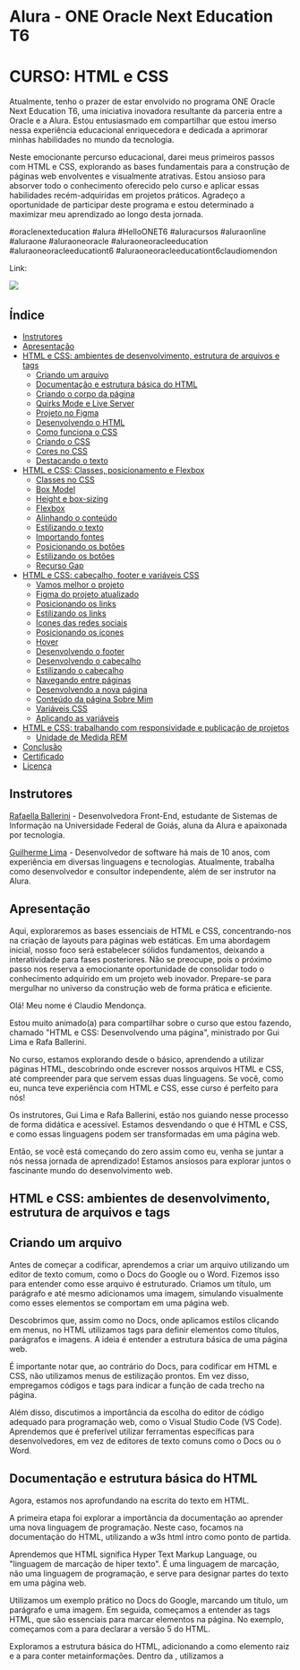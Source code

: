 # Alura - ONE Oracle Next Education T6
# CURSO: HTML e CSS

Atualmente, tenho o prazer de estar envolvido no programa ONE Oracle Next Education T6, uma iniciativa inovadora resultante da parceria entre a Oracle e a Alura. Estou entusiasmado em compartilhar que estou imerso nessa experiência educacional enriquecedora e dedicada a aprimorar minhas habilidades no mundo da tecnologia.

Neste emocionante percurso educacional, darei meus primeiros passos com HTML e CSS, explorando as bases fundamentais para a construção de páginas web envolventes e visualmente atrativas. Estou ansioso para absorver todo o conhecimento oferecido pelo curso e aplicar essas habilidades recém-adquiridas em projetos práticos. Agradeço a oportunidade de participar deste programa e estou determinado a maximizar meu aprendizado ao longo desta jornada.

#oraclenexteducation #alura #HelloONET6 #aluracursos #aluraonline #aluraone #aluraoneoracle #aluraoneoracleeducation #aluraoneoracleeducationt6 #aluraoneoracleeducationt6claudiomendon

Link: 

![](img/imagemgamer.png)

## Índice

- [Instrutores](#instrutor)
- [Apresentação](#apresentacao)
- [HTML e CSS: ambientes de desenvolvimento, estrutura de arquivos e tags](#htmlcss01)
    - [Criando um arquivo](#criandoarquivo)
    - [Documentação e estrutura básica do HTML](#documentacao)
    - [Criando o corpo da página](#corpo)
    - [Quirks Mode e Live Server](#quirks)
    - [Projeto no Figma](#projetofigma)
    - [Desenvolvendo o HTML](#desenvolvendohtml)
    - [Como funciona o CSS](#comofuncionacss)
    - [Criando o CSS](#criandocss)
    - [Cores no CSS](#corescss)
    - [Destacando o texto](#destacandotexto)
- [HTML e CSS: Classes, posicionamento e Flexbox](#htmlcss02)
    - [Classes no CSS](#classescss)
    - [Box Model](#boxmodel)
    - [Height e box-sizing](#heightboxsizing)
    - [Flexbox](#flexbox)
    - [Alinhando o conteúdo](#alinhandoconteudo)
    - [Estilizando o texto](#estilizandotexto)
    - [Importando fontes](#importandofontes)
    - [Posicionando os botões](#posicionandobotao)
    - [Estilizando os botões](#estilizandobotao)
    - [Recurso Gap](#recursogap)
- [HTML e CSS: cabeçalho, footer e variáveis CSS](#htmlcss03)
    - [Vamos melhor o projeto](#melhorandoprojeto)
    - [Figma do projeto atualizado](#figmaatualizado)
    - [ Posicionando os links](#posicionandolinks)
    - [Estilizando os links](#estilizandolinks)
    - [ Ícones das redes sociais](#iconesredessociais)
    - [Posicionando os ícones](#posicionandoicones)
    - [Hover](#hover)
    - [Desenvolvendo o footer](#desenvolvendofooter)
    - [Desenvolvendo o cabeçalho](#desenvolvendocabecalho)
    - [Estilizando o cabeçalho](#estilizandocabecalho)
    - [Navegando entre páginas](#navegandopaginas)
    - [Desenvolvendo a nova página](#desenvolvendonovapagina)
    - [Conteúdo da página Sobre Mim](#conteudosobremim)
    - [Variáveis CSS](#variaveiscss)
    - [Aplicando as variáveis](#aplicandovariaveis)
- [HTML e CSS: trabalhando com responsividade e publicação de projetos](#htmlcss04)
    - [Unidade de Medida REM](#unidademedidarem)
- [Conclusão](#conclusao)
- [Certificado](#certificado)
- [Licença](#licença)

## <a name="instrutor"> Instrutores </a>

[Rafaella Ballerini](https://github.com/rafaballerini) - Desenvolvedora Front-End, estudante de Sistemas de Informação na Universidade Federal de Goiás, aluna da Alura e apaixonada por tecnologia.

[Guilherme Lima](https://github.com/guilhermeonrails) - Desenvolvedor de software há mais de 10 anos, com experiência em diversas linguagens e tecnologias. Atualmente, trabalha como desenvolvedor e consultor independente, além de ser instrutor na Alura.

## <a name="apresentacao"> Apresentação </a>

 Aqui, exploraremos as bases essenciais de HTML e CSS, concentrando-nos na criação de layouts para páginas web estáticas. Em uma abordagem inicial, nosso foco será estabelecer sólidos fundamentos, deixando a interatividade para fases posteriores. Não se preocupe, pois o próximo passo nos reserva a emocionante oportunidade de consolidar todo o conhecimento adquirido em um projeto web inovador. Prepare-se para mergulhar no universo da construção web de forma prática e eficiente.

 Olá! Meu nome é Claudio Mendonça.

Estou muito animado(a) para compartilhar sobre o curso que estou fazendo, chamado "HTML e CSS: Desenvolvendo uma página", ministrado por Gui Lima e Rafa Ballerini.

No curso, estamos explorando desde o básico, aprendendo a utilizar páginas HTML, descobrindo onde escrever nossos arquivos HTML e CSS, até compreender para que servem essas duas linguagens. Se você, como eu, nunca teve experiência com HTML e CSS, esse curso é perfeito para nós!

Os instrutores, Gui Lima e Rafa Ballerini, estão nos guiando nesse processo de forma didática e acessível. Estamos desvendando o que é HTML e CSS, e como essas linguagens podem ser transformadas em uma página web.

Então, se você está começando do zero assim como eu, venha se juntar a nós nessa jornada de aprendizado! Estamos ansiosos para explorar juntos o fascinante mundo do desenvolvimento web.

## <a name="htmlcss01"> HTML e CSS: ambientes de desenvolvimento, estrutura de arquivos e tags </a>

## <a name="criandoarquivo"> Criando um arquivo </a>

Antes de começar a codificar, aprendemos a criar um arquivo utilizando um editor de texto comum, como o Docs do Google ou o Word. Fizemos isso para entender como esse arquivo é estruturado. Criamos um título, um parágrafo e até mesmo adicionamos uma imagem, simulando visualmente como esses elementos se comportam em uma página web.

Descobrimos que, assim como no Docs, onde aplicamos estilos clicando em menus, no HTML utilizamos tags para definir elementos como títulos, parágrafos e imagens. A ideia é entender a estrutura básica de uma página web.

É importante notar que, ao contrário do Docs, para codificar em HTML e CSS, não utilizamos menus de estilização prontos. Em vez disso, empregamos códigos e tags para indicar a função de cada trecho na página.

Além disso, discutimos a importância da escolha do editor de código adequado para programação web, como o Visual Studio Code (VS Code). Aprendemos que é preferível utilizar ferramentas específicas para desenvolvedores, em vez de editores de texto comuns como o Docs ou o Word.

## <a name="documentacao"> Documentação e estrutura básica do HTML </a>

Agora, estamos nos aprofundando na escrita do texto em HTML.

A primeira etapa foi explorar a importância da documentação ao aprender uma nova linguagem de programação. Neste caso, focamos na documentação do HTML, utilizando a w3s html intro como ponto de partida.

Aprendemos que HTML significa Hyper Text Markup Language, ou "linguagem de marcação de hiper texto". É uma linguagem de marcação, não uma linguagem de programação, e serve para designar partes do texto em uma página web.

Utilizamos um exemplo prático no Docs do Google, marcando um título, um parágrafo e uma imagem. Em seguida, começamos a entender as tags HTML, que são essenciais para marcar elementos na página. No exemplo, começamos com a <!DOCTYPE html> para declarar a versão 5 do HTML.

Exploramos a estrutura básica do HTML, adicionando a <html> como elemento raiz e a <head> para conter metainformações. Dentro da <head>, utilizamos a <title> para dar um título à página, como "Portfolio", por exemplo.

Ao salvar e abrir o arquivo no navegador, pudemos ver o título refletido na aba do navegador. O próximo passo é abordar o conteúdo real da página. 

**Documentação: Guia Essencial para Desenvolvedores**

**O que é Documentação?**

A documentação é essencial para entender linguagens, ferramentas e bibliotecas na programação.

**Importância**

Guia valioso no aprendizado e desenvolvimento de aplicações.

**Quando Utilizar?**

- Compreender métodos
- Conhecer comandos e recursos
- Lembrar funcionalidades

**Outras Formas de Ajuda**

- **Comunidades:**
  - [Stack Overflow](https://stackoverflow.com/): Ampla comunidade de ajuda em programação.

**Recursos Recomendados**

- **Documentação HTML:**
  - [w3schools](https://www.w3schools.com/html/): Excelente fonte para aprender HTML.

- **Comunidades Front-End:**
  - [Artigo na Alura](link_artigo_comunidades_frontend): Explore comunidades Front-End.

Documentação e comunidades são aliadas no crescimento profissional. Aproveite esses recursos para aprimorar suas habilidades e conhecimentos.

## <a name="corpo"> Criando o corpo da página </a>

Começamos a construção de uma página web básica. Inicialmente, adicionamos a meta informação title, visível na aba do navegador. A seguir, nos concentramos na estrutura do corpo da página.

Retornando à documentação do HTML, utilizamos as tags essenciais para definir a estrutura do HTML5. A meta informação title foi seguida pela abertura e fechamento da tag  "body", que representa o corpo visível da página.

Dentro do corpo, adicionamos um título "h1" com o texto "Isso é um título" e um parágrafo  "p" com o texto "Isso é um parágrafo". Para dar mais contexto à página, inserimos uma imagem "img" com a tag de atributo src apontando para a imagem "html.png". Além disso, adicionamos a propriedade alt para fornecer um texto alternativo, melhorando a acessibilidade.

O código até agora:
````
<!DOCTYPE html>
<html>
    <head>
        <title>Portfolio</title>
    </head>
    <body>
        <h1>Isso é um título</h1>
        <p>Isso é um parágrafo</p>
        <img src="html.png" alt="Logo do HTML 5">
    </body>
</html>
````
![](img/tela01.png)

Essas são as primeiras etapas na construção da nossa página. Vamos continuar aprendendo e adicionando mais elementos conforme avançamos no curso! 😊

## <a name="quirks"> Quirks Mode e Live Server </a>

No curso, estamos trabalhando em uma página web aprimorada com vários elementos. Vamos agora experimentar um pouco com o código.

Ao seguir a documentação, surge uma dúvida: o que acontece se removermos uma propriedade específica? Vamos testar! Por exemplo, podemos retirar a linha "<! DOCTYPE html>".

````
<html>
    <head>
        <title>Portfolio</title>
    </head>
    <body>
        <h1>Isso é um título</h1>
        <p>Isso é um parágrafo</p>
        <img src="html.png" alt="Logo do HTML 5">
    </body>
</html>
````
Ao visualizar no navegador, percebemos que a aparência não mudou. No entanto, ao inspecionar o código-fonte, notamos uma mensagem indicando que a página está em "Modo Quirks". Isso ocorre porque o "! DOCTYPE html" é crucial para informar ao navegador que estamos usando HTML5.

Para corrigir isso, basta adicionar novamente o "! DOCTYPE html".

Outra melhoria que podemos fazer é tornar o processo de visualização mais dinâmico. Vamos adicionar a extensão "Live Server" no VS Code. Ela permitirá atualizações automáticas ao salvarmos o arquivo. Após instalar a extensão, basta clicar em "Go Live" na barra inferior do VS Code.

Agora, ao fazer alterações no código e salvar, a página é automaticamente atualizada no navegador. Isso proporciona uma experiência mais fluida e facilita o desenvolvimento.

Experimentem explorar o código e fazer pequenas modificações para entender melhor o impacto.

## <a name="projetofigma"> Projeto no Figma </a>

Estamos prontos para começar efetivamente nosso projeto de desenvolvimento web. Até agora, passamos por testes, aprendemos a escrever títulos e configuramos o VSCode para nossa programação. Como desenvolvedores, surge a questão: devemos criar uma página de portfólio do zero, com nossos estilos exclusivos, ou basear-nos em um modelo pronto?

No nosso caso, somos o segundo tipo de profissional, encarregados de codificar uma página web já desenhada. Nossa designer, Isa, da Escola de Front-End da Alura, criou o layout que estamos usando. Ela conduziu uma pesquisa extensiva para garantir uma experiência do usuário (UX/UI) eficaz.

Isa utilizou o Figma, uma ferramenta popular para designers, e compartilhou o projeto conosco. Agora, temos acesso a todas as informações necessárias para codificar as páginas neste curso. A tela inicial do projeto no Figma apresenta dois blocos de conteúdo, lado a lado, com detalhes específicos sobre cores, texto, botões e imagens.

![](img/tela02.png)

Link: [Projeto no Figma](https://www.figma.com/file/lCj0eDZEm5n1M4pPuRHKwN/Portfolio---Curso-1-(Copy)-(Community)?type=design&node-id=0-1&mode=design&t=qDXdzjGz1Q6nysOz-0)


O próximo passo é entender como trabalhar a partir das informações fornecidas pelo Figma. Ao clicarmos nos elementos, podemos acessar detalhes importantes na aba "Design", como largura, altura, formato e cores. Além disso, a aba "Inspect" nos fornece valores adicionais para as propriedades, incluindo código CSS.

Nosso desafio agora é transformar essas informações em páginas web, codificando o HTML das telas já construídas. Ao analisar a estrutura no Figma, identificamos a disposição do título, parágrafo, botões e imagem da desenvolvedora. Vamos utilizar HTML para criar a estrutura dos elementos e CSS para aplicar estilos, como cores, formatos e posicionamento.

Teremos a liberdade de personalizar o conteúdo textual, cores e outras propriedades conforme necessário. Nosso próximo passo será começar a trabalhar com o HTML para transformar o design visualizado no Figma em uma página web funcional.

## <a name="desenvolvendohtml"> Desenvolvendo o HTML </a>

Estou seguindo o curso de desenvolvimento web e atualmente estou trabalhando na estruturação da minha página utilizando HTML. No momento, estou focado em organizar o conteúdo dentro da tag < main > do meu arquivo index.html.

Primeiramente, identifiquei os elementos principais da minha página a partir do design fornecido no Figma. A Rafaella e o Guilherme, que estão conduzindo o curso, sugeriram começar a trabalhar da esquerda para a direita e de cima para baixo. Então, iniciei com o título, usando a tag < h1 >, que representa um cabeçalho. Copiei o texto do Figma e colei dentro dessa tag.

Em seguida, destaquei uma parte do título utilizando a tag < strong >, indicando ao navegador que essa parte deve ser enfatizada. Isso não alterou visualmente, mas é uma marcação semântica importante.

Depois, adicionei um parágrafo utilizando a tag < p > e copiei o texto correspondente do Figma para dentro dessa tag. Avancei adicionando dois links, representados pela tag < a >, que servirão como botões para Instagram e GitHub. Por enquanto, esses links não são clicáveis visualmente.

Ao perceber isso, ajustei os links adicionando a propriedade href com os URLs correspondentes. Agora, ao clicar no link do Instagram, por exemplo, será redirecionado para o perfil da Rafaella.

Por fim, inseri uma imagem usando a tag < img >, baixada diretamente do Figma e salva na mesma pasta do projeto. A propriedade alt foi utilizada para descrever a imagem de maneira acessível.

No entanto, apesar de ter estruturado os elementos, ainda falta estilizar a página para que ela se assemelhe ao design original no Figma. Esse será o próximo passo do curso.

![](img/tela03.png)

## <a name="comofuncionacss"> Como funciona o CSS </a>

Estou aprendendo a estilizar minha página web após ter estruturado o HTML. O objetivo agora é tornar a página visualmente atraente e semelhante ao design original no Figma. Guilherme e Rafaella, os instrutores do curso, enfatizaram a importância do CSS (Cascading Style Sheets) para esse propósito.

O CSS controla como os elementos HTML devem ser exibidos na tela, incluindo cores, tamanhos, formas e posicionamentos. Ao consultar a documentação no [W3Schools](https://www.w3schools.com/css/default.asp), aprendi que o CSS economiza trabalho, pois pode ser aplicado a várias páginas web de uma vez, e é armazenado em arquivos .css separados.

Explorando uma demonstração no W3Schools, vi como diferentes estilos podem ser aplicados a um mesmo HTML usando diferentes arquivos .css. Isso me deu uma compreensão prática de como escrever em CSS.

Assim como no HTML, existem palavras-chave específicas no CSS para realizar ações. Focarei nas propriedades principais para começar. A documentação destaca a importância do CSS ao resolver o problema de misturar marcação e estilização no HTML. O CSS foi introduzido para isolar essas responsabilidades, facilitando a manutenção e o desenvolvimento.

Ao usar um arquivo de folha de estilo externo (.css), posso alterar a aparência de um site inteiro modificando apenas esse arquivo. Essa separação entre o HTML e o CSS simplifica o processo e melhora a organização do código.

Agora, estou pronto para começar a escrever e aplicar o CSS ao meu projeto, personalizando cores, tamanhos e formatos para obter a aparência desejada.

## <a name="criandocss"> Criando o CSS </a>

Estou aprendendo a estilizar minha página web, começando com o arquivo CSS. Inicialmente, defini o nome do arquivo como style.css, conforme sugestão dos instrutores do curso. Decidi começar pela cor de fundo e cor do texto da página.

Ao escrever o código no arquivo style.css, utilizei a tag body para abranger a página inteira. Defini a cor de fundo como preta (black) e a cor do texto como branca (white). No entanto, ao verificar no navegador, percebi que as alterações não estavam sendo aplicadas.

Descobri que precisava linkar o arquivo CSS ao HTML. Fiz isso adicionando a tag < link > no < head > do meu arquivo index.html, indicando a relação como "stylesheet" e o arquivo CSS como "styles.css".

Após essa correção, consegui visualizar a cor de fundo preta e o texto em branco na página. No entanto, notei que os links de "Instagram" e "Github" ainda estavam em azul e sublinhados. Essa questão será abordada em etapas posteriores do curso.

![](img/tela04.png)

## <a name="corescss"> Cores no CSS </a>

Estou aprendendo a manipular cores em minha página web. Após estilizar a cor de fundo e do texto, percebi que a cor branca que usei não era a mesma do Figma. O Figma mostrou dois valores: #22D4FD para azul claro e #F6F6F6 para o branco. No entanto, ao aplicar #F6F6F6, o texto não ficou visível.

Descobri que para representar cores no CSS, é necessário adicionar um sinal de cerquilha (#) antes do valor da cor. Após essa correção, consegui visualizar o texto em branco sobre o fundo preto.

Aprendi que existem diferentes formas de representar cores no CSS, seja por palavras-chave como black e white, ou usando a Notação Hexadecimal RGB. Essa notação usa números de 0 a 9 e letras de A a F para representar cores. Por exemplo, o preto é #000000, e o branco é #ffffff.

Experimentei escolher cores usando ambas as formas: "purple" por palavra-chave e "#00ffff" pelo RGB. Embora o resultado não tenha sido ruim, percebi que as escolhas de cores podem ser aprimoradas.

Para isso, pesquisei sobre a "roda de cores Adobe" e explorei o [Adobe Colors](https://color.adobe.com/pt/create/color-wheel), uma ferramenta que gera paletas de cores harmônicas. Entendi a importância de escolher cores de forma estudada e harmônica, e foi sugerido deixar um desafio para pesquisar e escolher cores interessantes.

No código, substituí a cor black por #000000 em background-color, mantendo o texto em #F6F6F6. Ao salvar e rodar a aplicação, as cores foram aplicadas sem problemas.


- Escolha da Paleta de Cores para o Projeto

Chegou a hora de dar vida ao seu projeto escolhendo uma paleta de cores. Uma boa seleção de cores é crucial para proporcionar uma excelente experiência ao usuário e reforçar a identidade da sua página. Para ajudar nesse desafio, apresentamos algumas opções:

 - [Coolors](https://coolors.co/)
O Coolors possui uma interface clara e intuitiva. Com a barra de espaço, você pode criar várias combinações. Destaque para a opção de travar uma cor específica, permitindo a elaboração de combinações em torno dela.

![](img/coolors.gif)

 - [Adobe Color](https://color.adobe.com/)
O Adobe Color oferece uma "Color Wheel" ajustável para obter harmonias variadas. Aplica diversas regras de harmonia de cores, como análogo, monocromático, tríade, complementar, quadrado, composto, entre outros.

![](img/adobecolor.gif)

 - [Color Hunt](https://colorhunt.co/)
O Color Hunt dispõe de diversas paletas elaboradas. Encontre combinações por palavras-chave, como pastel, vintage, neon, ou crie a sua própria paleta.

![](img/colorhunt.gif)

 - [Color Tool - Material Design](https://material.io/resources/color/)
O Color Tool é excelente para criar, compartilhar e aplicar paletas de cores na interface do usuário. Também permite medir o nível de acessibilidade de combinações de cores.

![](img/colortool.gif)

## <a name="destacandotexto"> Destacando o texto </a>

Ao observar o design da minha página web, decidi destacar um trecho específico, "com um Front-End de qualidade!", com a cor azul. Para isso, adicionei a tag < strong > em index.html e utilizei o CSS para definir essa cor.

No arquivo style.css, apliquei a cor branca ao fundo e ao texto da página. Em seguida, selecionei a tag < strong > e defini a cor azul clara para o trecho destacado. Ao salvar e visualizar a página no navegador, confirmei que a estilização foi aplicada com sucesso.

No entanto, ao notar que outros trechos poderiam necessitar do mesmo destaque, como as tecnologias "React, HTML e CSS" em um parágrafo, testei a aplicação da tag < strong > nesse novo contexto. Constatando que a cor azul clara persistia, percebi que essa abordagem pode ser limitada, já que todas as instâncias dessa tag teriam a mesma cor.

Ao discutir com meu colega de curso, compreendi que, para futuros desenvolvimentos do projeto, precisaremos de uma solução mais flexível para destacar diferentes trechos de texto com cores distintas. Essa consideração será abordada em etapas subsequentes do curso.

![](img/tela05.png)

## <a name="htmlcss02"> HTML e CSS: Classes, posicionamento e Flexbox </a>

## <a name="classescss"> Classes no CSS </a>

Estou enfrentando uma situação onde desejo aplicar uma cor específica à tag strong sem que essa formatação seja estendida a todos os elementos que a utilizam. A solução para esse problema envolve o uso de classes no CSS.

Ao explorar o arquivo style.css, percebo que estou utilizando as tags body e strong como seletores do CSS, definindo as cores de fundo e de texto. No entanto, essa abordagem afeta todos os elementos com essas tags.

Decido aprender sobre o seletor de classe, uma técnica comum para resolver esse tipo de problema. Realizo uma pesquisa no Google sobre "classes CSS W3S" e encontro informações relevantes no site W3Schools.

Ao entender que um seletor .class no CSS seleciona elementos com atributos de uma classe específica, decido criar uma classe para o trecho de destaque em meu HTML. Adiciono a propriedade class à tag strong no arquivo index.html, nomeando a classe como "titulo-destaque".

Em seguida, retorno ao arquivo style.css e, em vez de selecionar a tag strong, utilizo o seletor de classe .titulo-destaque para definir a cor azul apenas para esse trecho específico.

Aprendo que a nomeação das classes deve ser significativa e fácil de entender, seguindo padrões que podem evoluir com o tempo. Nomeio a classe conforme o contexto, como "titulo-destaque".

Com essa abordagem, o destaque azul é aplicado apenas ao título específico, evitando afetar outros elementos com a tag strong. Entendo que o uso de classes oferece maior flexibilidade na estilização de elementos específicos, proporcionando uma melhor organização e manutenção do código.

## <a name="boxmodel"> Box Model </a>

Estou enfrentando desafios em relação à organização do layout. Ao adicionar cores com hexadecimal, percebo que o posicionamento não está adequado. O título parece estar grudado à lateral esquerda e ocupando uma linha inteira, assim como o parágrafo. Além disso, ao rolar a página, observo que os links e a imagem aparecem na mesma linha.

Essa aparente falta de controle no posicionamento é devido a um estilo padrão que já é aplicado quando desenvolvemos em HTML e CSS. Para resolver isso, utilizamos a modularidade e aplicamos um "reset CSS" para remover estilos padrões e ter controle total sobre o layout.

Existem diferentes tipos de reset para o CSS, desde os mais abrangentes até os mais simples. Optamos por resetar o espaçamento da página ajustando a margem e o padding. Ao explorar o "Box Model" (modelo de caixa) no W3S, compreendemos que cada elemento segue um modelo de caixa com margem, borda, padding e conteúdo.

Ao inspecionar os elementos na página com as DevTools, percebemos que a margem é o espaço externo ao conteúdo visível. Decidimos remover a margem de todos os elementos usando o seletor universal (*), que representa todos os elementos da página, e configuramos margin: 0 e padding: 0 no arquivo style.css.

Ao aplicar essas alterações, notamos que o espaçamento entre o conteúdo e a página desaparece, proporcionando maior controle sobre o layout. Esse é o passo inicial para melhorar a organização do projeto.

![](img/tela06.png)

## <a name="heightboxsizing"> Height e box-sizing </a>

No código CSS, definimos margin: 0 e padding: 0 para garantir a consistência das funcionalidades. Surge a questão de como assegurar que a página ocupe 100% da tela. Ao examinar o Figma do projeto, notamos dois blocos de conteúdo, lado a lado, em uma única tela. O desafio é garantir que a altura da tela seja totalmente ocupada.

Rafaella apresenta a solução: definir a altura do body como 100vh (viewport height) no arquivo style.css. Ela explica que isso se relaciona com a meta informação viewport no arquivo index.html, que define a altura da tela como 100% do viewport. Após a implementação, ao inspecionar o código, verifica-se que o body agora ocupa 100% da tela.

Guilherme alerta sobre a posição do "T" em height, enquanto Rafaella destaca a necessidade de garantir que elementos não ultrapassem a tela. Introduzem a propriedade box-sizing: border-box para controlar o dimensionamento dos elementos "filhos" dentro do elemento "pai". Essa propriedade é adicionada ao body no CSS, assegurando que nenhum elemento ultrapasse a página.

Visualmente, não há mudança perceptível, mas agora a página está protegida contra elementos que excedem os limites. Rafaella destaca a importância desse padrão para evitar frustrações ao manipular elementos "filhos" dentro do "pai" em projetos futuros.

 - O que é Viewport?

 A viewport, em computação gráfica, refere-se à área visível de um plano e é uma unidade de medida crucial no CSS para criar páginas web responsivas. Sua função é ajustar elementos proporcionalmente às diferentes dimensões de dispositivos, como computadores, tablets e celulares. Isso evita a apresentação desproporcional de elementos em páginas não responsivas. Se deseja explorar mais sobre esse tema e outros conceitos do desenvolvimento front-end, o artigo [Guia de Unidades no CSS](https://www.alura.com.br/artigos/guia-de-unidades-no-css?_gl=1*mtpszq*_ga*MTEwMDQ5Njk5LjE3MDUyMzcyODE.*_ga_1EPWSW3PCS*MTcwNjM1NDU3NC4zNy4xLjE3MDYzNTUxNDkuMC4wLjA.*_fplc*eG9DNzdBSzBaNEp4dm5lNndPTTlvTldTTUZIWU52WUF3bTNkVDVpanZ5UTZQZ0Y1S2xrd09UajNESmpSZjVVSzVyZGJUcUh6Y25qT0E3cEUzQjhuWjhKd3pqR0wzYVNVVU1KNVdKZFBoMkUxeXlSVlVXUVoxJTJGdm1wNjYzMnclM0QlM0Q.) é uma leitura recomendada. Ele abrange não apenas a viewport, mas também outras unidades e conceitos essenciais para desenvolvedores front-end.

## <a name="flexbox"> Flexbox </a>

Ao desenvolver meu projeto, percebi a necessidade de ajustar o posicionamento dos elementos para torná-lo mais esteticamente agradável. Queria ter o texto de um lado e a imagem do outro, mas sem utilizar medidas fixas que poderiam prejudicar a visualização em diferentes dispositivos.

Ao explorar as opções, descobri que o Flexbox seria uma solução eficaz para posicionar os elementos de forma mais dinâmica. Consultei a documentação do Flexbox, seguindo a prática constante de recorrer à documentação ao aprender algo novo.

 - [Mozilla sobre Flexbox](https://developer.mozilla.org/pt-BR/docs/Web/CSS/CSS_Flexible_Box_Layout/Conceitos_Basicos_do_Flexbox)
 - [A Complete Guide to Flexbox](https://css-tricks.com/snippets/css/a-guide-to-flexbox/)

Para implementar o Flexbox, adicionei a propriedade display: flex à classe "apresentacao", que representa o elemento "pai" contendo os elementos a serem posicionados. Isso por padrão colocou os elementos na mesma linha.

Em seguida, para centralizar os elementos na página, utilizei a propriedade align-items: center, que alinha os itens verticalmente de acordo com o elemento de maior altura (a imagem, no meu caso). Isso resultou em uma apresentação mais harmoniosa, com o texto e a imagem centralizados em relação um ao outro.

![](img/tela07.png)

## <a name="alinhandoconteudo"> Alinhando o conteúdo </a>

Ao explorar o desenvolvimento do meu projeto, observei que, ao utilizar o Flexbox para posicionar os elementos, o título, texto e botões do lado esquerdo pareciam formar um único bloco, enquanto a imagem ficava separada. Ao analisar o design no Figma, percebi que queria criar um espaço entre esses dois blocos.

Para alcançar isso, agrupei os elementos do lado esquerdo (título, texto, botões) em uma tag < section > separada da tag da imagem. Isso criou dois elementos filhos no contêiner principal.

Ao aplicar display: flex ao contêiner principal, os elementos foram dispostos em linha, mas ainda estavam muito próximos. Utilizei justify-content: space-between para criar um espaço entre os dois elementos.

Entretanto, notei que os elementos estavam colados nos cantos da tela. Para melhorar isso, adicionei uma margem ao contêiner principal usando a propriedade margin. Ajustei o valor da margem para 10%, o que resultou em uma aparência mais equilibrada entre os elementos e uma maior semelhança com o design no Figma.

![](img/tela08.png)

## <a name="estilizandotexto"> Estilizando o texto </a>

Ao analisar minha aplicação, percebi que a seção de texto não estava conforme o esperado em termos de tamanho. Decidi ajustar isso, adicionando uma classe chamada "apresentacao__conteudo" à minha tag <section> no HTML. Em seguida, no arquivo CSS, defini uma largura específica para essa classe, utilizando informações do Figma.

Ao observar a largura da seção, notei que o tamanho do título também precisava ser ajustado. Criei uma nova classe chamada "apresentacao__conteudo__titulo" e defini o tamanho da fonte para 36 pixels, conforme o Figma.

Além disso, identifiquei que o subtítulo (parágrafo) também precisava de ajustes. Criei uma classe chamada "apresentacao__conteudo__texto" e defini o tamanho da fonte para 24 pixels, conforme as informações do Figma.

Ao aplicar essas mudanças, consegui alinhar o tamanho dos elementos da seção de texto conforme esperado, aproximando minha aplicação do design desejado no Figma.

![](img/tela09.png)

## <a name="importandofontes"> Importando fontes </a>

Ao revisar meu projeto, percebi que a aparência das fontes no Figma diferia da minha página. Para corrigir isso, decidi importar as fontes do Figma para o projeto. Utilizei o [Google Fonts](https://fonts.google.com/) para acessar as fontes desejadas, Krona One para o título e Montserrat para o parágrafo.

Ao acessar o [Google Fonts](https://fonts.google.com/), pesquisei e selecionei as fontes desejadas. Em seguida, copiei o código de importação fornecido pelo [Google Fonts](https://fonts.google.com/), que incluía as fontes Krona One e Montserrat.

No arquivo CSS, substituí o trecho de importação anterior pelo novo código. Em seguida, apliquei as fontes aos elementos HTML desejados. No caso do título, adicionei a propriedade font-family para Krona One, e para o parágrafo, adicionei a propriedade font-family para Montserrat.

Ao salvar e visualizar a página no navegador, confirmei que as fontes estavam agora alinhadas com o design do Figma.

![](img/tela10.png)

## <a name="posicionandobotao"> Posicionando o botão </a>

No meu projeto, percebi que os botões de Instagram e Github não estavam estilizados. Para resolver isso, decidi agrupá-los dentro de uma < div > no arquivo HTML, chamada de apresentacao__links. Esta div serve apenas para fins visuais e não possui um significado semântico específico.

Em seguida, fui para o arquivo CSS e criei uma classe chamada .apresentacao__links. Dentro dessa classe, utilizei Flexbox para posicionar os botões horizontalmente. Adicionei as propriedades display: flex e justify-content: space-between para obter o espaçamento desejado entre os botões.

Ao salvar o código e visualizar a página no navegador, confirmei que os botões agora estavam separados e alinhados conforme o design proposto no Figma.

![](img/tela11.png)

## <a name="estilizandobotao"> Estilizando o botão </a>

Na aula de estilização de botões, percebi que precisava melhorar a aparência dos botões "Instagram" e "Github". No Figma, observei que ambos têm características semelhantes, como formato de retângulo com bordas arredondadas, fundo azul e a mesma fonte sem serifa.

Decidi criar uma classe chamada "apresentacao__links__link" para aplicar o estilo comum aos dois botões. No arquivo HTML, adicionei essa classe às tags âncora correspondentes aos botões.

Em seguida, fui para o arquivo CSS e estilizei os botões. Defini o background-color com a cor azul obtida do Figma, ajustei a largura, centralizei o texto, arredondei as bordas com border-radius, defini o tamanho da fonte e adicionei um espaçamento entre o conteúdo e as bordas usando padding. Além disso, removi o sublinhado com text-decoration: none, defini a cor do texto e a fonte.

Ao analisar o resultado no navegador, percebi que os botões estavam mais parecidos com o design proposto no Figma. Então, continuei refinando detalhes, como adicionar um peso de fonte específico (600) para corresponder ao Figma, buscando a fonte Montserrat no Google Fonts e ajustando o estilo conforme necessário.

No final, observei a melhoria significativa no visual dos botões, deixando o projeto mais próximo do design original no Figma.

![](img/tela12.png)

## <a name="recursogap"> Recurso Gap </a>

Durante o curso, percebi que alguns detalhes no layout do meu projeto estavam diferentes do design no Figma. O espaçamento entre os elementos não estava alinhado conforme o esperado.

Para ajustar isso, lembrei que havia definido uma margem de 10% para a classe .apresentacao no arquivo style.css. Isso estava impactando na disposição dos elementos. Decidi corrigir isso ajustando a margem para 15%.

Além disso, notei que os elementos textuais estavam muito próximos, e no Figma identifiquei que deveriam ter um espaçamento de 40 pixels. Utilizando o Flexbox, modifiquei a direção dos elementos para column e adicionei um espaçamento entre eles usando a propriedade gap.

Ao testar no navegador, observei que os blocos de texto e a imagem se posicionaram mais ao centro da tela, proporcionando uma disposição mais próxima do design desejado no Figma. Com esses ajustes, o projeto já estava mais alinhado com as expectativas.

![](img/tela13.png)

## <a name="htmlcss03"> HTML e CSS: Responsividade e Pseudo-classes </a>

## <a name="melhorandoprojeto"> Melhorando o projeto </a>

Durante o curso, recebemos a tarefa de aprimorar um projeto existente, incorporando novas funcionalidades à interface. Uma das principais metas é a implementação de uma nova tela, refinando ainda mais o projeto. Uma das melhorias incluirá a exibição de ícones ao lado dos links, proporcionando uma experiência visual aprimorada.

Um aspecto crucial do projeto será a implementação da navegação entre as telas, utilizando um cabeçalho que permitirá a transição suave de uma tela para outra. Além disso, exploraremos detalhes relacionados ao código, como a capacidade de alterar as cores do projeto inteiro a partir de um único local no código. Essa abordagem eficiente facilitará a personalização e manutenção do visual do projeto.

## <a name="figmaatualizado"> Figma do projeto atualizado </a>

Estou enfrentando um novo desafio em meu curso, onde estamos focando na atualização de uma aplicação. No mundo real, é comum desenvolver uma tela e, posteriormente, precisar atualizá-la para incluir novas funcionalidades. Isso acontece frequentemente em sistemas de software, páginas web e aplicações.

Durante o curso, meu instrutor Guilherme explicou que, embora não sejamos uma empresa de e-commerce, nosso projeto precisa passar por uma atualização, resultando em uma nova tela. Utilizamos o Figma para visualizar a versão atualizada, que apresenta um fundo preto e dois textos em negrito na cor ciano ("Home" e "Sobre mim") na parte superior.

A tela possui dois blocos de conteúdo centralizados, com o bloco esquerdo contendo um título em branco seguido de um parágrafo na cor branca, apresentando informações sobre Claudio Mendonça. Abaixo, há um subtítulo em negrito, seguido por três botões pretos com ícones no interior. O bloco direito exibe uma fotografia colorida minha Claudio Mendonça com um destaque ciano ao redor, além de uma barra inferior na cor ciano com o texto "Desenvolvido por Claudio Mendonça".

Durante a discussão com Rafaella, eles mencionaram que os botões e o subtítulo "Acesse minhas redes" agora têm apenas uma borda ciano, e há ícones nos botões. Além disso, os menus "Home" e "Sobre mim" foram adicionados na parte superior.

No decorrer do curso, também foi introduzida uma nova página, acessada pelo menu "Sobre mim". Essa tela mantém o cabeçalho e o rodapé semelhantes, mas o conteúdo central difere. No bloco esquerdo, há um título "Sobre mim" e dois parágrafos de texto "Lorem ipsum". O bloco direito exibe novamente a fotografia de Claudio Mendonça, com uma barra inferior ciano contendo o texto "Desenvolvido por Claudio Mendonça".

Durante a análise comparativa das duas páginas, Guilherme e Rafaella destacaram que os estilos são semelhantes, mas as disposições e tamanhos de texto variam. Eles discutiram a possível aplicação de Flexbox na horizontal ou vertical para os blocos de biografia, ressaltando que esse tipo de decisão é comum no desenvolvimento web.

A próxima etapa do curso envolverá a implementação dessa nova atualização em nosso projeto.

![](img/tela14.png)

## <a name="posicionandolinks"> Posicionando os links </a>

Estou trabalhando em um projeto durante o curso e precisamos fazer algumas atualizações na página. Inicialmente, discutimos por onde começar: cabeçalho, rodapé ou botões. Decidimos focar nos botões, já que há uma clara diferença entre a etapa anterior e a atual.

Ao examinar o código HTML no arquivo index.html, identificamos uma nova adição à página: um subtítulo antes dos links chamado "Acesse minhas redes:". Para incorporá-lo, adicionamos um < h2 > dentro da < div > que agrupa os botões. Optamos pelo < h2 > em vez do < h1 > para manter a consistência e evitar problemas de pesquisa no Google.

Ao visualizar a página no navegador, percebemos que o texto estava disposto de forma incorreta, à esquerda dos botões. Para corrigir isso, ajustamos o estilo no arquivo style.css. Modificamos o flex-direction para column dentro da classe .apresentacao__links, garantindo que os elementos fossem dispostos na vertical.

Para centralizar os elementos verticalmente e adicionar um espaçamento entre eles, utilizamos as propriedades align-items: center e gap: 32px. O align-items foi inserido na mesma classe .apresentacao__links.

Ao comparar com o design no Figma, notamos que os botões precisavam ter a mesma cor de fundo da página, uma imagem ao lado do texto e tamanhos diferentes. Essas alterações serão implementadas nas próximas etapas do projeto.

![](img/tela15.png)

## <a name="estilizandolinks"> Estilizando os links </a>

Estamos trabalhando na estilização de um projeto web durante o curso, e a última tarefa envolve ajustes nos links e botões da página. Primeiramente, corrigimos a formatação dos links e decidimos estilizar o subtítulo. Para isso, criamos uma nova classe no arquivo HTML e, em seguida, iniciamos a estilização no arquivo CSS.

Optamos por utilizar a fonte "Krona One" para o subtítulo, conforme especificado no design do projeto no Figma. Ajustamos também o peso e o tamanho da fonte, seguindo as informações obtidas no Figma. Em seguida, passamos para a estilização dos botões, removendo o fundo ciano, alterando a cor do texto e adicionando uma borda sólida.

Comentamos partes do código no CSS para facilitar possíveis ajustes futuros e mantivemos a formatação desejada nos botões. Exploramos a propriedade "border" no CSS, destacando a espessura, o estilo (no caso, sólido) e a cor da borda.

Após esses ajustes, notamos que os botões estavam mais largos do que o design original. Verificamos as dimensões no Figma e ajustamos a largura dos botões no CSS. Também modificamos a borda, tornando-a menos arredondada para corresponder ao design.

Finalmente, discutimos a ausência de ícones nos botões e planejamos adicioná-los em etapas subsequentes do curso.

![](img/tela16.png)

## <a name="iconesredessociais"> Ícones das redes sociais </a>

Estou trabalhando no curso e agora estou adicionando ícones aos links da minha página web. No código, inicialmente, eu ajustei os links para incluir os ícones do Github, LinkedIn e Twitch, de acordo com o design no Figma. Para isso, criei uma pasta chamada "assets" para armazenar as imagens dos ícones.

Em seguida, realizei o download das imagens dos ícones e as inseri na pasta "assets". No código HTML, atualizei o caminho da imagem principal, "imagem.png", para refletir a nova localização na pasta "assets".

Depois, inseri as tags < img > para cada ícone nas respectivas seções dos links, usando os endereços das imagens baixadas. Então, copiei e colei a estrutura para os links do LinkedIn e Twitch, ajustando os endereços e os textos conforme necessário.

Ao salvar o código, abri a página no navegador e observei os três botões com os ícones alinhados à esquerda do texto. No entanto, percebi que eles estavam desalinhados verticalmente. O próximo passo será ajustar a estilização para corrigir esse problema.

![](img/tela17.png)

## <a name="posicionandoicones"> Posicionando os ícones </a>

Estou avançando no curso e agora estou ajustando o alinhamento dos ícones e textos nos botões das redes sociais da minha página web. No arquivo style.css, dentro da classe .apresentacao__links__link{}, utilizei a propriedade display: flex para permitir o uso do Flexbox, uma técnica de layout no CSS.

Em seguida, adicionei justify-content: center para centralizar os elementos horizontalmente dentro do botão. No entanto, percebi que os ícones e textos estavam muito próximos, então consultei o design no Figma e descobri que há um espaçamento de 16 pixels entre eles.

Para resolver isso, adicionei a propriedade gap: 16px, garantindo um espaçamento adequado entre os elementos. Ao salvar o código e verificar a página no navegador, observei que os ícones e textos estão agora centralizados e separados por um espaço adequado dentro dos botões das redes sociais.

![](img/tela18.png)

## <a name="hover"> Hover </a>

Estou progredindo no curso e agora estou implementando um efeito de destaque nos botões da minha página de portfólio ao passar o mouse sobre eles, conhecido como Hover.

No Figma, os designers forneceram dois ícones para representar o estado normal do botão e o destaque do Hover, preenchido na cor #272727, um tom mais claro que a cor de fundo original. Vamos aplicar esse efeito à nossa página.

No CSS, utilizo a classe .apresentacao__links__link para estilizar os botões. Adiciono a pseudo-classe :hover, indicando que as configurações dentro dela serão aplicadas quando o mouse estiver sobre o botão.

Dentro de .apresentacao__links__link:hover, defino a propriedade background-color com a cor #272727, conforme especificado no Figma. Essa alteração faz com que a cor do botão mude ao passar o mouse sobre ele.

Ao salvar o código e visualizar a página no navegador, observo que os botões agora respondem ao Hover, mudando de cor quando o cursor está sobre eles. Isso fornece um feedback visual agradável, indicando interação com os botões.

![](img/tela19.png)

## <a name="desenvolvendofooter"> Desenvolvendo o footer </a>

Agora, estou trabalhando no desenvolvimento do rodapé da página do meu projeto. Inicialmente, copio o texto "Desenvolvido por Alura" do Figma e o adiciono à tag < footer > no arquivo HTML.

Para estilizar o rodapé, crio uma classe chamada "rodape" no arquivo CSS. Defino a cor do texto como preta, o fundo como azul claro (#22D4FD), adiciono um espaçamento interno (padding) de 24px, centralizo o texto, e ajusto a fonte para 'Montserrat' com tamanho 24px e peso 400.

Ao visualizar a página no navegador, percebo que a aparência está de acordo com o design no Figma. No entanto, observo que a faixa azul do rodapé está muito estreita. Para corrigir isso, ajusto o espaçamento entre a borda e o conteúdo usando a propriedade padding. Inicialmente, testo com um valor de 28px, mas, ao perceber que o espaçamento está muito grande, opto por usar padding de 24px.

Para garantir que o conteúdo seja centralizado na faixa azul, alinho o texto ao centro. Também defino a cor da fonte como preta (#000000) e a do fundo como azul claro (#22D4FD).

Além disso, reviso o código e removo a propriedade height: 100vh do body, pois agora há mais elementos na página e essa definição não é mais necessária.

Entendo que o uso do padding é mais adequado para ajustar os espaçamentos entre os elementos, e substituo as margens por paddings, testando valores como 5% e 8% para encontrar o espaçamento ideal entre os elementos da página.

Agora, estou pronta para prosseguir com o desenvolvimento do header.

![](img/tela20.png)

## <a name="desenvolvendocabecalho"> Desenvolvendo o cabeçalho </a>

Agora que concluímos o desenvolvimento do rodapé, nosso próximo passo é trabalhar no cabeçalho da página. No Figma, identificamos que o cabeçalho possui dois links no topo da tela, "Home" e "Sobre mim". No arquivo HTML, já preparamos a estrutura usando a tag < header > dentro de < body >.

O cabeçalho geralmente inclui um menu de navegação, e para isso, usamos a tag semântica < nav >. Dentro dessa tag, adicionamos âncoras (< a >) para criar os links de navegação, um para "Home" e outro para "Sobre mim". Para estilizar, introduzimos classes: "cabecalho" para < header >, "cabecalho__menu" para < nav >, e "cabecalho__menu__link" para as âncoras.

Ao salvar e visualizar no navegador, notamos que os elementos estão presentes, mas ainda não possuem estilos. Para reproduzir o design do Figma, precisamos aplicar estilos no arquivo style.css.

## <a name="estilizandocabecalho"> Estilizando o cabeçalho </a>

Neste trecho, estou estilizando o cabeçalho de um site usando HTML e CSS. Comecei ajustando as propriedades de fonte, tamanho, peso e cor do texto no arquivo CSS para torná-lo semelhante ao design proposto no Figma. Em seguida, trabalhei no posicionamento do cabeçalho usando o atributo padding para criar espaçamentos adequados.

Depois, utilizei o FlexBox para organizar os links de navegação, definindo um espaçamento entre eles. Também ajustei o espaçamento entre o texto principal e o cabeçalho. No entanto, apesar de toda a estilização, o menu ainda não é funcional, e o próximo desafio é torná-lo clicável para direcionar o usuário para outras páginas do site.

![](img/tela21.png)

## <a name="navegandopaginas"> Navegando entre páginas </a>

Estou criando uma nova página chamada "Sobre mim" para tornar o menu funcional. No VSCode, organizei os arquivos, movendo o arquivo CSS para uma pasta "styles" para melhor estruturação. Para criar a nova página HTML, criei um arquivo chamado "about.html", ajustei o idioma, o título da aba e adicionei um título de nível 1 ("h1") para a página.

Em seguida, no arquivo principal "index.html", atualizei os links de navegação no cabeçalho para incluir o redirecionamento para a nova página. Utilizei a propriedade "href" para apontar para os respectivos arquivos ("index.html" e "about.html"). Além disso, ajustei o estilo dos links no arquivo CSS para remover o sublinhado.

Agora, ao clicar nos links "Home" e "Sobre mim" no menu, consigo navegar entre as páginas do meu site.


## <a name="desenvolvendonovapagina"> Desenvolvendo a nova página </a>

Estou desenvolvendo a página "Sobre mim" em um projeto web. No início, a página possui apenas um título de nível 1 ("h1") no corpo do HTML. Para garantir consistência, copiei os elementos de cabeçalho e rodapé da página inicial, incluindo as classes "cabecalho" e "rodape", e colei na nova página.

Ao analisar o resultado no navegador, percebi que os estilos não foram aplicados, pois ainda não importei o arquivo CSS. Decidi manter o mesmo arquivo "style.css" utilizado na página inicial para reutilizar estilos comuns.

No arquivo "about.html", adicionei a tag < link > dentro do < head > para importar o arquivo CSS, ajustando o caminho para "./styles/style.css" devido à reorganização de pastas.

Agora, o cabeçalho, o rodapé e os links já têm os estilos aplicados. No entanto, o conteúdo principal (< main >) ainda está vazio. O próximo passo será desenvolver o corpo da página para completar o layout.


## <a name="conteudosobremim"> Conteúdo da página "Sobre mim" </a>

Nesta etapa do curso, ao desenvolver a página "Sobre mim", foi adicionado o conteúdo principal no elemento < main >. A estrutura da página foi organizada com um < section > contendo um < h1 > (título) e dois < p > (parágrafos), representando o título e os textos da página. Além disso, foi inserida uma imagem à direita da < section >. Para estilizar esses elementos, foram atribuídas classes específicas a cada parte do conteúdo, como apresentacao, apresentacao__conteudo, apresentacao__conteudo__titulo e apresentacao__conteudo__texto. Essas classes serão utilizadas para aplicar estilos CSS de forma mais direcionada. Ao visualizar no navegador, os elementos foram centralizados na tela, com o bloco da esquerda contendo o título e textos, e o bloco da direita apresentando a imagem.

![](img/tela22.png)

## <a name="variaveiscss"> Variáveis no CSS </a>

No decorrer do curso, fizemos melhorias no projeto, como a navegação entre páginas, acessando o "Sobre mim", e aplicando estilos visuais, como o efeito Hover nos botões. Agora, focamos em otimizar o código CSS em relação às cores utilizadas no projeto.

Identificamos as cores principais (preta, branca e azul-ciano) e percebemos que as repetimos diversas vezes no código. Para facilitar a manutenção e alteração, introduzimos variáveis CSS. No arquivo style.css, definimos essas variáveis utilizando a pseudoclasse :root, criando três variáveis globais: --cor-primaria, --cor-secundaria e --cor-terciaria.

````
:root {
    --cor-primaria: #000000;
    --cor-secundaria: #F6F6F6;
    --cor-terciaria: #22D4FD;
}
````
Essas variáveis representam as cores principais do projeto. O uso de variáveis permite alterar as cores facilmente em um único local, proporcionando uma manutenção mais eficiente. Contudo, até agora, apenas declaramos as variáveis no código, sem aplicá-las visualmente.

Nosso próximo passo será substituir as instâncias das cores diretamente pelos seus respectivos nomes de variáveis. Isso simplificará o código e garantirá uma única fonte de verdade para as cores usadas.

## <a name="aplicandovariaveis"> Aplicando variáveis </a>

Durante o curso, declarei variáveis CSS para otimizar o código em relação às cores e fontes utilizadas no projeto. Agora, estou aplicando essas variáveis nas propriedades apropriadas, substituindo os valores hexadecimais diretamente nos seletores.

Para isso, utilizei a pseudoclasse :root para criar variáveis globais, como --cor-primaria, --cor-secundaria, e --cor-terciaria para as cores principais, além de --cor-hover para a cor do efeito Hover. Introduzi também variáveis para as fontes, como --fonte-primaria e --font-secundaria.

O objetivo é tornar o código mais flexível e fácil de manter, possibilitando mudanças globais com apenas algumas alterações nas variáveis. Testei a funcionalidade com uma nova paleta de cores e observei como as mudanças foram refletidas automaticamente em todo o projeto. Finalmente, removi comentários desnecessários e concluí o projeto.

## <a name="htmlcss04"> HTML e CSS: Posicionamento, listas e navegação </a>

Agora, não estamos limitados ao nosso computador; conseguiremos acessar o projeto de qualquer dispositivo, permitindo compartilhá-lo com amigos e familiares, independentemente de estarem usando desktops, notebooks ou celulares.

Vamos aprender a utilizar diferentes unidades de medidas, criar um repositório e uma conta no GitHub. Além disso, faremos testes no design da página para garantir que a experiência seja fluida em diferentes tamanhos de tela. O foco é garantir a responsividade do projeto, não apenas ajustando tamanhos e posições, mas também considerando a disponibilidade dos elementos na tela.

## <a name="unidadesmedida"> Unidades de medida </a>

Estamos aprofundando nossos estudos em HTML e CSS, focando agora nas unidades de medida. A discussão começou com a necessidade de compreender o uso adequado dessas unidades em diferentes situações, sem mencionar os personagens Guilherme e Rafaela.

A exploração começou com a constatação de que, ao definir valores em pixels, os projetos não se adaptam às configurações individuais dos navegadores. Um exemplo prático foi apresentado usando as configurações de fonte no navegador Chrome, destacando a importância da adaptação visual para diferentes usuários.

A necessidade de medidas relativas foi enfatizada, e foram apresentadas diversas opções, como em, ex, ch, rem, vw, vh, vmin, vmax e %. A decisão foi testar a unidade rem para o tamanho de fonte do elemento H1.

A explicação sobre a conversão de pixels para rem foi detalhada, usando uma escala baseada no valor padrão de 16 pixels, esclarecendo que 16px é equivalente a 1rem. O exemplo prático envolveu a alteração do tamanho da fonte do título no código para rem e a observação de como essa mudança reflete nas configurações de fonte do navegador.

A conclusão ressaltou a importância de tornar todo o projeto adaptável usando unidades relativas em vez de absolutas, destacando a necessidade de ajustar outros elementos da página para garantir consistência. O texto terminou com a sugestão de enfrentar o próximo desafio: configurar toda a página para usar valores relativos.


